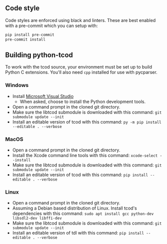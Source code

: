 ## Code style

Code styles are enforced using black and linters.
These are best enabled with a pre-commit which you can setup with:

```sh
pip install pre-commit
pre-commit install
```

## Building python-tcod

To work with the tcod source, your environment must be set up to build
Python C extensions. You'll also need `cpp` installed for
use with pycparser.

### Windows

- Install [Microsoft Visual Studio](https://www.visualstudio.com/vs/community/)
  - When asked, choose to install the Python development tools.
- Open a command prompt in the cloned git directory.
- Make sure the libtcod submodule is downloaded with this command:
  `git submodule update --init`
- Install an editable version of tcod with this command:
  `py -m pip install --editable . --verbose`

### MacOS

- Open a command prompt in the cloned git directory.
- Install the Xcode command line tools with this command:
  `xcode-select --install`
- Make sure the libtcod submodule is downloaded with this command:
  `git submodule update --init`
- Install an editable version of tcod with this command:
  `pip install --editable . --verbose`

### Linux

- Open a command prompt in the cloned git directory.
- Assuming a Debian based distribution of Linux.
  Install tcod's dependencies with this command:
  `sudo apt install gcc python-dev libsdl2-dev libffi-dev`
- Make sure the libtcod submodule is downloaded with this command:
  `git submodule update --init`
- Install an editable version of tdl with this command:
  `pip install --editable . --verbose`
